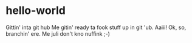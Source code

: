 # hello-world
Gittin' inta git hub
Me gitin' ready ta fook stuff up in git 'ub. Aaiii!
Ok, so, branchin' ere. Me juli don't kno nuffink ;-)
